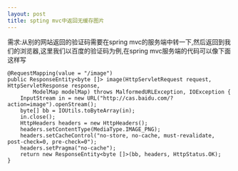 ```yaml
---
layout: post
title: spting mvc中返回无缓存图片
---
```


需求:从别的网站返回的验证码需要在spring mvc的服务端中转一下,然后返回到我们的浏览器,这里我们以百度的验证码为例,在spring mvc服务端的代码可以像下面这样写

    @RequestMapping(value = "/image")
    public ResponseEntity<byte []> image(HttpServletRequest request, HttpServletResponse response,
            ModelMap modelMap) throws MalformedURLException, IOException {
        InputStream in = new URL("http://cas.baidu.com/?action=image").openStream();
        byte[] bb = IOUtils.toByteArray(in);
        in.close();
        HttpHeaders headers = new HttpHeaders();
        headers.setContentType(MediaType.IMAGE_PNG);
        headers.setCacheControl("no-store, no-cache, must-revalidate, post-check=0, pre-check=0");
        headers.setPragma("no-cache");
        return new ResponseEntity<byte []>(bb, headers, HttpStatus.OK);
    }